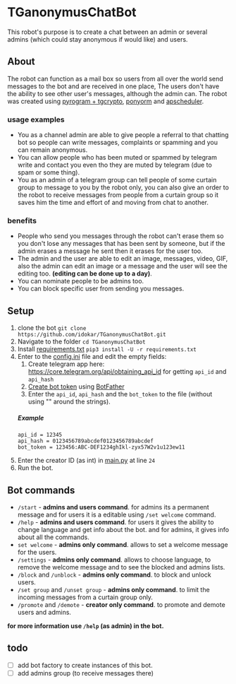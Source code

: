 # TGanonymusChatBot

This robot's purpose is to create a chat between an admin or several admins (which could stay anonymous if would like) and users.

## About

The robot can function as a mail box so users from all over the world send messages to the bot and are received in one place,
The users don't have the ability to see other user's messages, although the admin can.
The robot was created using [pyrogram + tgcrypto](https://github.com/pyrogram), [ponyorm](https://github.com/ponyorm) and [apscheduler](https://github.com/agronholm/apscheduler).

### usage examples

* You as a channel admin are able to give people a referral to that chatting bot so people can write messages, complaints or spamming and you can remain anonymous. 
* You can allow people who has been muted or spammed by telegram write and contact you even tho they are muted by telegram (due to spam or some thing).
* You as an admin of a telegram group can tell people of some curtain group to message to you by the robot only, you can also give an order to the robot to receive messages from people from a curtain group so it saves him the time and effort of and moving from chat to another.

### benefits

* People who send you messages through the robot can't erase them so you don't lose any messages that has been sent by someone, but if the admin erases a message he sent then it erases for the user too.
* The admin and the user are able to edit an image, messages, video, GIF, also the admin can edit an image or a message and the user will see the editing too. **(editing can be done up to a day)**. 
* You can nominate people to be admins too. 
* You can block specific user from sending you messages.

## Setup

1. clone the bot
`git clone https://github.com/idokar/TGanonymusChatBot.git`
2. Navigate to the folder
`cd TGanonymusChatBot`
3. Install [requirements.txt](https://github.com/idokar/TGanonymusChatBot/blob/master/requirements.txt)
`pip3 install -U -r requirements.txt`
4. Enter to the [config.ini](https://github.com/idokar/TGanonymusChatBot/blob/master/config.ini) file and edit the empty fields:
    1. Create telegram app here: https://core.telegram.org/api/obtaining_api_id for getting `api_id` and `api_hash`
    2. [Create bot token](https://core.telegram.org/bots#3-how-do-i-create-a-bot) using [BotFather](https://t.me/botfather)
    3. Enter the `api_id`, `api_hash` and the `bot_token` to the file (without using "" around the strings).
    ##### Example
     ```
     api_id = 12345
     api_hash = 0123456789abcdef0123456789abcdef
     bot_token = 123456:ABC-DEF1234ghIkl-zyx57W2v1u123ew11
     ```
5. Enter the creator ID (as int) in [main.py](https://github.com/idokar/TGanonymusChatBot/blob/master/main.py) at line `24`
6. Run the bot.

## Bot commands

* `/start` - **admins and users command**. for admins its a permanent message and for users it is a editable using `/set welcome` command.
* `/help` - **admins and users command**. for users it gives the ability to change language and get info about the bot. and for admins, it gives info about all the commands.  
* `set welcome` - **admins only command**. allows to set a welcome message for the users.
* `/settings` - **admins only command**. allows to choose language, to remove the welcome message and to see the blocked and admins lists.
* `/block` and `/unblock` - **admins only command**. to block and unlock users.
* `/set group` and `/unset group` - **admins only command**. to limit the incoming messages from a curtain group only.
* `/promote` and `/demote` - **creator only command**. to promote and demote users and admins.

**for more information use `/help` (as admin) in the bot.**

## todo
- [ ]  add bot factory to create instances of this bot.
- [ ]  add admins group (to receive messages there)